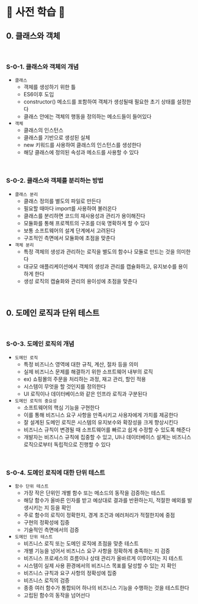 # 📖 사전 학습 📖

## 0. 클래스와 객체

<br>

### S-0-1. 클래스와 객체의 개념
  
  - `클래스`
    - 객체를 생성하기 위한 틀
    - ES6이후 도입
    - constructor() 메소드를 포함하여 객체가 생성될때 필요한 초기 상태를 설정한다
    - 클래스 안에는 객체의 행동을 정의하는 메소드들이 들어있다
  - `객체`
    - 클래스의 인스턴스
    - 클래스를 기반으로 생성된 실체
    - new 키워드를 사용하여 클래스의 인스턴스를 생성한다
    - 해당 클래스에 정의된 속성과 메소드를 사용할 수 있다

<br>

### S-0-2. 클래스와 객체를 분리하는 방법

  - `클래스 분리`
    - 클래스 정의를 별도의 파일로 만든다
    - 필요할 때마다 import를 사용하여 불러온다
    - 클래스를 분리하면 코드의 재사용성과 관리가 용이해진다
    - 모듈화를 통해 프로젝트의 구조를 더욱 명확하게 할 수 있다
    - 보통 소프트웨어의 설계 단계에서 고려된다
    - 구조적인 측면에서 모듈화에 초점을 맞춘다
  - `객체 분리`
    - 특정 객체의 생성과 관리하는 로직을 별도의 함수나 모듈로 만드는 것을 의미한다
    - 대규모 애플리케이션에서 객체의 생성과 관리를 캡슐화하고, 유지보수를 용이하게 한다
    - 생성 로직의 캡슐화와 관리의 용이성에 초점을 맞춘다

<br>

## 0. 도메인 로직과 단위 테스트

<br>

### S-0-3. 도메인 로직의 개념
  
  - `도메인 로직`
    - 특정 비즈니스 영역에 대한 규칙, 계산, 절차 등을 의미
    - 실제 비즈니스 문제를 해결하기 위한 소프트웨어 내부의 로직
    - ex) 쇼핑몰의 주문을 처리하는 과정, 재고 관리, 할인 적용
    - 시스템이 무엇을 할 것인지를 정의한다
    - UI 로직이나 데이터베이스와 같은 인프라 로직과 구분된다
  - `도메인 로직의 중요성`
    - 소프트웨어의 핵심 기능을 구현한다
    - 이를 통해 비즈니스 요구 사항을 만족시키고 사용자에게 가치를 제공한다
    - 잘 설계된 도메인 로직은 시스템의 유지보수와 확장성을 크게 향상시킨다
    - 비즈니스 규칙이 변경될 때 소프트웨어를 빠르고 쉽게 수정할 수 있도록 해준다
    - 개발자는 비즈니스 규칙에 집중할 수 있고, UI나 데이터베이스 설계는 비즈니스 로직으로부터 독립적으로 진행할 수 있다

<br>

### S-0-4. 도메인 로직에 대한 단위 테스트
  
  - `함수 단위 테스트`
    - 가장 작은 단위인 개별 함수 또는 메소드의 동작을 검증하는 테스트
    - 해당 함수가 올바른 인자를 받고 예상대로 결과를 반환하는지, 적절한 예외를 발생시키는 지 등을 확인
    - 주로 함수의 로직이 정확한지, 경계 조건과 에러처리가 적절한지에 중점
    - 구현의 정확성에 집중
    - 기술적인 측면에서의 검증
  - `도메인 단위 테스트`
    - 비즈니스 로직 또는 도메인 로직에 초점을 맞춘 테스트
    - 개별 기능을 넘어서 비즈니스 요구 사항을 정확하게 충족하는 지 검증
    - 비즈니스 프로세스의 흐름이나 상태 관리가 올바르게 이루어지는 지 테스트
    - 시스템이 실제 사용 환경에서의 비즈니스 목표를 달성할 수 있는 지 확인
    - 비즈니스 규칙과 요구 사항의 정확성에 집중
    - 비즈니스 로직의 검증
    - 종종 여러 함수가 통합되어 하나의 비즈니스 기능을 수행하는 것을 테스트한다
    - 고립된 함수의 동작을 넘어선다